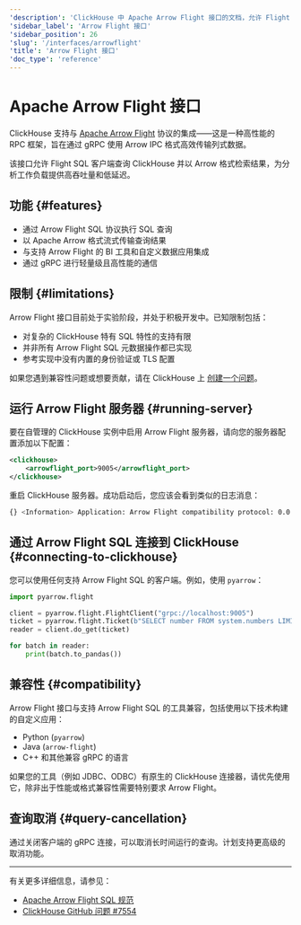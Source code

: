 ```yaml
---
'description': 'ClickHouse 中 Apache Arrow Flight 接口的文档，允许 Flight SQL 客户端连接到 ClickHouse'
'sidebar_label': 'Arrow Flight 接口'
'sidebar_position': 26
'slug': '/interfaces/arrowflight'
'title': 'Arrow Flight 接口'
'doc_type': 'reference'
---
```



# Apache Arrow Flight 接口

ClickHouse 支持与 [Apache Arrow Flight](https://arrow.apache.org/docs/format/Flight.html) 协议的集成——这是一种高性能的 RPC 框架，旨在通过 gRPC 使用 Arrow IPC 格式高效传输列式数据。

该接口允许 Flight SQL 客户端查询 ClickHouse 并以 Arrow 格式检索结果，为分析工作负载提供高吞吐量和低延迟。

## 功能 {#features}

* 通过 Arrow Flight SQL 协议执行 SQL 查询
* 以 Apache Arrow 格式流式传输查询结果
* 与支持 Arrow Flight 的 BI 工具和自定义数据应用集成
* 通过 gRPC 进行轻量级且高性能的通信

## 限制 {#limitations}

Arrow Flight 接口目前处于实验阶段，并处于积极开发中。已知限制包括：

* 对复杂的 ClickHouse 特有 SQL 特性的支持有限
* 并非所有 Arrow Flight SQL 元数据操作都已实现
* 参考实现中没有内置的身份验证或 TLS 配置

如果您遇到兼容性问题或想要贡献，请在 ClickHouse 上 [创建一个问题](https://github.com/ClickHouse/ClickHouse/issues)。

## 运行 Arrow Flight 服务器 {#running-server}

要在自管理的 ClickHouse 实例中启用 Arrow Flight 服务器，请向您的服务器配置添加以下配置：

```xml
<clickhouse>
    <arrowflight_port>9005</arrowflight_port>
</clickhouse>
```

重启 ClickHouse 服务器。成功启动后，您应该会看到类似的日志消息：

```bash
{} <Information> Application: Arrow Flight compatibility protocol: 0.0.0.0:9005
```

## 通过 Arrow Flight SQL 连接到 ClickHouse {#connecting-to-clickhouse}

您可以使用任何支持 Arrow Flight SQL 的客户端。例如，使用 `pyarrow`：

```python
import pyarrow.flight

client = pyarrow.flight.FlightClient("grpc://localhost:9005")
ticket = pyarrow.flight.Ticket(b"SELECT number FROM system.numbers LIMIT 10")
reader = client.do_get(ticket)

for batch in reader:
    print(batch.to_pandas())
```

## 兼容性 {#compatibility}

Arrow Flight 接口与支持 Arrow Flight SQL 的工具兼容，包括使用以下技术构建的自定义应用：

* Python (`pyarrow`)
* Java (`arrow-flight`)
* C++ 和其他兼容 gRPC 的语言

如果您的工具（例如 JDBC、ODBC）有原生的 ClickHouse 连接器，请优先使用它，除非出于性能或格式兼容性需要特别要求 Arrow Flight。

## 查询取消 {#query-cancellation}

通过关闭客户端的 gRPC 连接，可以取消长时间运行的查询。计划支持更高级的取消功能。

---

有关更多详细信息，请参见：

* [Apache Arrow Flight SQL 规范](https://arrow.apache.org/docs/format/FlightSql.html)
* [ClickHouse GitHub 问题 #7554](https://github.com/ClickHouse/ClickHouse/issues/7554)
